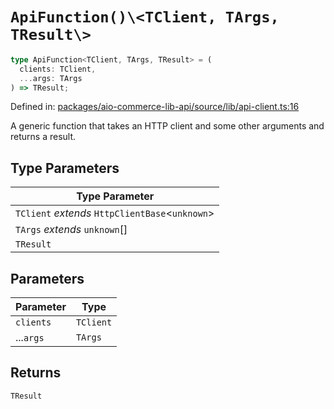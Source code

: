 # `ApiFunction()\<TClient, TArgs, TResult\>`

```ts
type ApiFunction<TClient, TArgs, TResult> = (
  clients: TClient,
  ...args: TArgs
) => TResult;
```

Defined in: [packages/aio-commerce-lib-api/source/lib/api-client.ts:16](https://github.com/adobe/aio-commerce-sdk/blob/8afcf118655e877df634d68e8df599d706c63cbc/packages/aio-commerce-lib-api/source/lib/api-client.ts#L16)

A generic function that takes an HTTP client and some other arguments and returns a result.

## Type Parameters

| Type Parameter                                    |
| ------------------------------------------------- |
| `TClient` _extends_ `HttpClientBase`\<`unknown`\> |
| `TArgs` _extends_ `unknown`[]                     |
| `TResult`                                         |

## Parameters

| Parameter | Type      |
| --------- | --------- |
| `clients` | `TClient` |
| ...`args` | `TArgs`   |

## Returns

`TResult`
